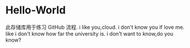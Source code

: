 # Hello-World
此存储库用于练习 GitHub 流程.
i like you,cloud.
i don't know you if love me.
like i don't know how far the university is.
i don't want to know,do you know?
